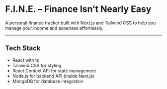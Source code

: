 # F.I.N.E. – Finance Isn’t Nearly Easy

A personal finance tracker built with Next.js and Tailwind CSS to help you manage your income and expenses effortlessly.

---

## Tech Stack
- React with ts
- Tailwind CSS for styling
- React Context API for state management
- Node.js for backend API (inside Next.js)
- MongoDB  for database integration